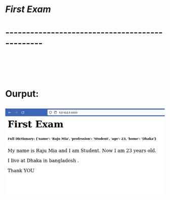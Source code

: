 # ***First Exam***
# -----------------------------------------------

<br><br><br><br>


# Ourput: 
![Tux, the Linux mascot](output.png)
----
<br>